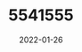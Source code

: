---
title: 5541555
date: 2022-01-26
draft: false
name: 甘城なつき
img_url: https://ae05.alicdn.com/kf/Hdbfb808068864f60846b660439a0f343k.png
original_fn: DSCF0454.jpg
tags:
- 甘城なつき

---
